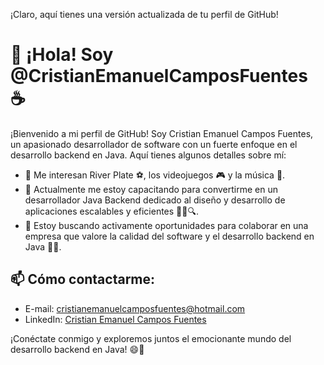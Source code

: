 ¡Claro, aquí tienes una versión actualizada de tu perfil de GitHub!

# 👋 ¡Hola! Soy @CristianEmanuelCamposFuentes ☕

¡Bienvenido a mi perfil de GitHub! Soy Cristian Emanuel Campos Fuentes, un apasionado desarrollador de software con un fuerte enfoque en el desarrollo backend en Java. Aquí tienes algunos detalles sobre mí:

- 👀 Me interesan River Plate ⚽, los videojuegos 🎮 y la música 🎸.
- 🌱 Actualmente me estoy capacitando para convertirme en un desarrollador Java Backend dedicado al diseño y desarrollo de aplicaciones escalables y eficientes 👨‍💻🔍.
- 💼 Estoy buscando activamente oportunidades para colaborar en una empresa que valore la calidad del software y el desarrollo backend en Java 🤝💫.

## 📫 Cómo contactarme:

- E-mail: cristianemanuelcamposfuentes@hotmail.com
- LinkedIn: [Cristian Emanuel Campos Fuentes](https://www.linkedin.com/in/cristian-emanuel-campos-fuentes)

¡Conéctate conmigo y exploremos juntos el emocionante mundo del desarrollo backend en Java! 😄🚀
